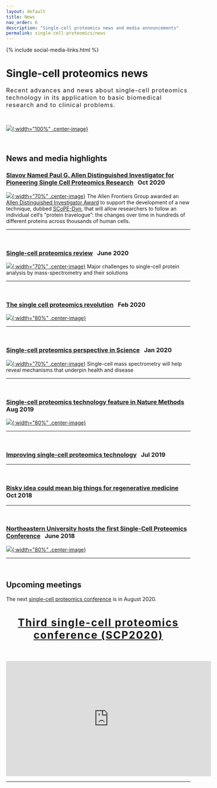 ```yaml
---
layout: default
title: News
nav_order: 6
description: "Single-cell proteomics news and media announcements"
permalink: single-cell-proteomics/news
---
```

{% include social-media-links.html %}

# Single-cell proteomics news
<div style="font-size:16px; font-weight: 400; letter-spacing: 1.3px;">
Recent advances and news about single-cell proteomics technology in its application to basic biomedical research and to clinical problems.  
</div>

&nbsp;


[![]({{site.baseurl}}/single-cell-proteomics/News_images/Single-cell-proteomics-revolution.png){:width="100%" .center-image}](https://www.bioanalysis-zone.com/2020/02/11/single-cell-proteomics-revolution_bo/)

&nbsp;


## News and media highlights

### [Slavov Named Paul G. Allen Distinguished Investigator for Pioneering Single Cell Proteomics Research](https://coe.northeastern.edu/news/slavov-named-paul-g-allen-distinguished-investigator-for-pioneering-single-cell-proteomics-research/) &nbsp;   Oct 2020
[![]({{site.baseurl}}/single-cell-proteomics/News_images/frontiers_Slavov-Named-Allen-Distinguished-Investigator.png){:width="70%" .center-image}](https://doi.org/10.1016/j.cbpa.2020.04.018)
The Allen Frontiers Group awarded an [Allen Distinguished Investigator Award](https://alleninstitute.org/what-we-do/frontiers-group/distinguished-investigators/projects/tracking-proteome-dynamics-single-cells) to support the development of a new technique, dubbed [SCoPE-Dyn](http://slavovlab.net/research.htm#SCoPE-Dyn), that will allow researchers to follow an individual cell’s “protein travelogue”: the changes over time in hundreds of different proteins across thousands of human cells.  

---

&nbsp;

### [Single-cell proteomics review](https://doi.org/10.1016/j.cbpa.2020.04.018) &nbsp;   June 2020
[![]({{site.baseurl}}/single-cell-proteomics/News_images/Single-cell-proteomics-review.png){:width="70%" .center-image}](https://doi.org/10.1016/j.cbpa.2020.04.018)
Major challenges to single-cell protein analysis by mass-spectrometry and their solutions

---

&nbsp;


### [The single cell proteomics revolution](https://www.bioanalysis-zone.com/2020/02/11/single-cell-proteomics-revolution_bo/) &nbsp;   Feb 2020
[![]({{site.baseurl}}/single-cell-proteomics/News_images/Single-cell-proteomics-revolution.png){:width="80%" .center-image}](https://www.bioanalysis-zone.com/2020/02/11/single-cell-proteomics-revolution_bo/)

---

&nbsp;

### [Single-cell proteomics perspective in Science](https://science.sciencemag.org/content/367/6477/512) &nbsp;   Jan 2020
[![]({{site.baseurl}}/single-cell-proteomics/News_images/Single-cell-proteomics-Science-perspective.png){:width="70%" .center-image}](https://doi.org/10.1126/science.aaz6695)
Single-cell mass spectrometry will help reveal mechanisms that underpin health and disease

---

&nbsp;

### [Single-cell proteomics technology feature in Nature Methods](https://www.nature.com/articles/s41592-019-0540-6) &nbsp;   Aug 2019
[![]({{site.baseurl}}/single-cell-proteomics/News_images/Single-cell-proteomics-Nature-Methods-Technology-Feature.png){:width="80%" .center-image}](https://www.bioanalysis-zone.com/2020/02/11/single-cell-proteomics-revolution_bo/)

---

&nbsp;

### [Improving single-cell proteomics technology](https://coe.northeastern.edu/news/improving-protein-measuring-technology/) &nbsp;   Jul 2019

---

&nbsp;

### [Risky idea could mean big things for regenerative medicine](http://news.northeastern.edu/2018/10/22/how-this-researchers-risky-idea-could-mean-big-things-for-regenerative-medicine/) &nbsp;   Oct 2018

---


&nbsp;

### [Northeastern University hosts the first Single-Cell Proteomics Conference](https://coe.northeastern.edu/news/northeastern-engineering-hosts-first-single-cell-proteomics-conference/) &nbsp;   June 2018
[![](http://single-cell.net/proteomics/photos/SCP2018_Group_Picture.JPG){:width="80%" .center-image}](http://single-cell.net/proteomics/networks)

---




&nbsp;



## Upcoming meetings  
The next [single-cell proteomics conference](http://single-cell.net/) is in August 2020.


<h2 style="letter-spacing: 2px; font-size: 28px; text-align: center;" id="single-cell-proteomics-conference-2020">
<a href="http://single-cell.net/proteomics/scp2020">Third single-cell proteomics conference (SCP2020)</a>
</h2>

&nbsp;

<div style="text-align: center;">
<iframe width="560" height="315" src="https://www.youtube.com/embed/NNLh4nE687I" frameborder="0" allow="accelerometer; autoplay; encrypted-media; gyroscope; picture-in-picture" allowfullscreen></iframe>
</div>


------------
